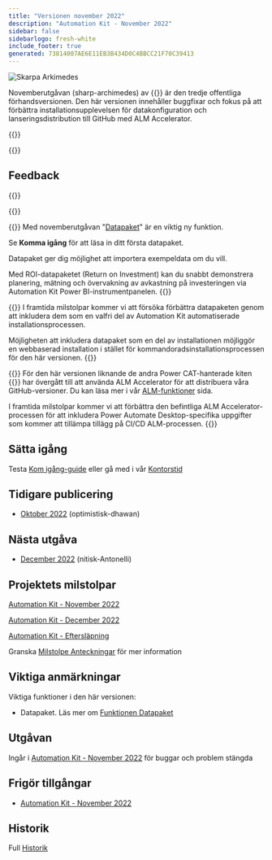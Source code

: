 ```yaml
---
title: "Versionen november 2022"
description: "Automation Kit - November 2022"
sidebar: false
sidebarlogo: fresh-white
include_footer: true
generated: 73814007AE6E11EB3B434D0C4BBCC21F70C39413
---
```


<div class="optional">

![Skarpa Arkimedes](/images/sharp-archimedes.png)

Novemberutgåvan (sharp-archimedes) av {{<product-name>}} är den tredje offentliga förhandsversionen. Den här versionen innehåller buggfixar och fokus på att förbättra installationsupplevelsen för datakonfiguration och lanseringsdistribution till GitHub med ALM Accelerator.

</div>

{{<presentation slides="1,2,3">}}

<div class="optional">

{{<presentationStyles>}}

## Feedback

{{<questions name="/content/sv/releases/november-2022.json" completed="Tack för att du ger feedback" shownavigationbuttons="false" locale="sv">}}

</div>

{{<slideStyles>}}

{{<slide  id="slide1" audio="releases/november-2022/DataPacks.mp3" description="Automation Kit Overview" image="releases/november-2022/DataPacks.svg" >}}
Med novemberutgåvan "[Datapaket](/sv/features/datapacks)" är en viktig ny funktion.

Se **Komma igång** för att läsa in ditt första datapaket.

Datapaket ger dig möjlighet att importera exempeldata om du vill.

Med ROI-datapaketet (Return on Investment) kan du snabbt demonstrera planering, mätning och övervakning av avkastning på investeringen via Automation Kit Power BI-instrumentpanelen.
{{</slide>}}

{{<slide  id="slide2" audio="releases/november-2022/DataPacks-WhatsNext.mp3" description="Automation Kit Features" image="releases/november-2022/DataPacks-WhatsNext.svg?v=1" >}}
I framtida milstolpar kommer vi att försöka förbättra datapaketen genom att inkludera dem som en valfri del av Automation Kit automatiserade installationsprocessen.

Möjligheten att inkludera datapaket som en del av installationen möjliggör en webbaserad installation i stället för kommandoradsinstallationsprocessen för den här versionen.
{{</slide>}}


{{<slide id="slide3" audio="releases/november-2022/alm-roadmap.mp3" description="ALM Roadmap" localImage="/images/illustrations/alm-roadmap-2022-11.svg" >}}
För den här versionen liknande de andra Power CAT-hanterade kiten {{<product-name>}} har övergått till att använda ALM Accelerator för att distribuera våra GitHub-versioner. Du kan läsa mer i vår [ALM-funktioner](/sv/features/alm) sida.

I framtida milstolpar kommer vi att förbättra den befintliga ALM Accelerator-processen för att inkludera Power Automate Desktop-specifika uppgifter som kommer att tillämpa tillägg på CI/CD ALM-processen.
{{</slide>}}

<div class="optional">

## Sätta igång

Testa [Kom igång-guide](/sv/get-started) eller gå med i vår [Kontorstid](/sv/office-hours)

## Tidigare publicering

- [Oktober 2022](/sv/releases/october-2022) (optimistisk-dhawan)

## Nästa utgåva

- [December 2022](/sv/releases/december-2022) (nitisk-Antonelli)

## Projektets milstolpar

[Automation Kit - November 2022](https://github.com/orgs/microsoft/projects/486/views/4)

[Automation Kit - December 2022](https://github.com/orgs/microsoft/projects/486/views/5)

[Automation Kit - Eftersläpning](https://github.com/orgs/microsoft/projects/486/views/1)

Granska [Milstolpe Anteckningar](/sv/releases/milestones) för mer information

## Viktiga anmärkningar

Viktiga funktioner i den här versionen:

- Datapaket. Läs mer om [Funktionen Datapaket](/sv/features/datapacks)

## Utgåvan

Ingår i [Automation Kit - November 2022](https://github.com/microsoft/powercat-automation-kit/releases/tag/AutomationKit-November2022) för buggar och problem stängda

## Frigör tillgångar

- [Automation Kit - November 2022](https://github.com/microsoft/powercat-automation-kit/releases/tag/AutomationKit-November2022)

## Historik

Full [Historik](/sv/releases)

</div>
